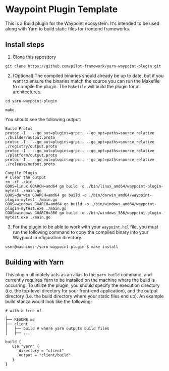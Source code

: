 # Waypoint Plugin Template

This is a Build plugin for the Waypoint ecosystem. It's intended to be used along with Yarn to build static files for frontend frameworks.

## Install steps

1. Clone this repository

```shell
git clone https://github.com/pilot-framework/yarn-waypoint-plugin.git
```

2. (Optional) The compiled binaries should already be up to date, but if you want to ensure the binaries match the source you can run the Makefile to compile the plugin. The `Makefile` will build the plugin for all architectures.

```shell
cd yarn-waypoint-plugin

make
```

You should see the following output:

```shell
Build Protos
protoc -I . --go_out=plugins=grpc:. --go_opt=paths=source_relative ./builder/output.proto
protoc -I . --go_out=plugins=grpc:. --go_opt=paths=source_relative ./registry/output.proto
protoc -I . --go_out=plugins=grpc:. --go_opt=paths=source_relative ./platform/output.proto
protoc -I . --go_out=plugins=grpc:. --go_opt=paths=source_relative ./release/output.proto

Compile Plugin
# Clear the output
rm -rf ./bin
GOOS=linux GOARCH=amd64 go build -o ./bin/linux_amd64/waypoint-plugin-mytest ./main.go 
GOOS=darwin GOARCH=amd64 go build -o ./bin/darwin_amd64/waypoint-plugin-mytest ./main.go 
GOOS=windows GOARCH=amd64 go build -o ./bin/windows_amd64/waypoint-plugin-mytest.exe ./main.go 
GOOS=windows GOARCH=386 go build -o ./bin/windows_386/waypoint-plugin-mytest.exe ./main.go 
```

3. For the plugin to be able to work with your `waypoint.hcl` file, you must run the following command to copy the compiled binary into your Waypoint configuration directory.

```shell
user@machine:~/yarn-waypoint-plugin $ make install
```

## Building with Yarn

This plugin ultimately acts as an alias to the `yarn build` command, and currently requires Yarn to be installed on the machine where the build is occurring. To utilize the plugin, you should specify the execution directory (i.e. the top-level directory for your front-end application), and the output directory (i.e. the build directory where your static files end up). An example build stanza would look like the following:

```
# with a tree of
.
├── README.md
├── client
│   ├── build # where yarn outputs build files
│   ├── ...

build {
   use "yarn" {
      directory = "client"
      output = "client/build"
   }
}
```